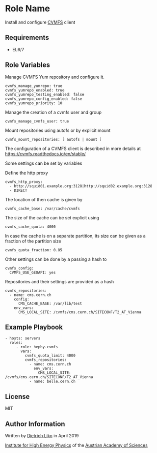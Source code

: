 Role Name
=========

Install and configure [CVMFS](https://cernvm.cern.ch/portal/filesystem) client

Requirements
------------

* EL6/7

Role Variables
--------------

Manage CVMFS Yum repository and configure it.

    cvmfs_manage_yumrepo: true
    cvmfs_yumrepo_enabled: true
    cvmfs_yumrepo_testing_enabled: false
    cvmfs_yumrepo_config_enabled: false
    cvmfs_yumrepo_priority: 10

Manage the creation of a cvmfs user and group

    cvmfs_manage_cvmfs_user: true

Mount repositories using autofs or by explicit mount

    cvmfs_mount_repositories: [ autofs | mount ]

The configuration of a CVMFS client is described in more details at
 https://cvmfs.readthedocs.io/en/stable/

Some settings can be set by variables

Define the http proxy

    cvmfs_http_proxy:
      - http://squid01.example.org:3128|http://squid02.example.org:3128
      - DIRECT

The location of then cache is given by

    cvmfs_cache_base: /var/cache/cvmfs

The size of the cache can be set explicit using

    cvmfs_cache_quota: 4000

In case the cache is on a separate partition, its size can be given
as a fraction of the partition size

    cvmfs_quota_fraction: 0.85

Other settings can be done by a passing a hash to

    cvmfs_config:
      CVMFS_USE_GEOAPI: yes

Repositories and their settings are provided as a hash

    cvmfs_repositories:
      - name: cms.cern.ch
        config:
          CMS_CACHE_BASE: /var/lib/test
        env_vars:
          CMS_LOCAL_SITE: /cvmfs/cms.cern.ch/SITECONF/T2_AT_Vienna


Example Playbook
----------------


    - hosts: servers
      roles:
         - role: hephy.cvmfs
           vars:
             cvmfs_quota_limit: 4000
             cvmfs_repositories:
               - name: cms.cern.ch
                 env_vars:
                   CMS_LOCAL_SITE: /cvmfs/cms.cern.ch/SITECONF/T2_AT_Vienna
               - name: belle.cern.ch


License
-------

MIT

Author Information
------------------


Written by [Dietrich Liko](http://hephy.at/dliko) in April 2019

[Institute for High Energy Physics](http://www.hephy.at) of the
[Austrian Academy of Sciences](http://www.oeaw.ac.at)
